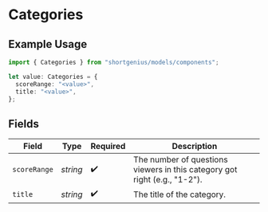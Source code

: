 # Categories

## Example Usage

```typescript
import { Categories } from "shortgenius/models/components";

let value: Categories = {
  scoreRange: "<value>",
  title: "<value>",
};
```

## Fields

| Field                                                                     | Type                                                                      | Required                                                                  | Description                                                               |
| ------------------------------------------------------------------------- | ------------------------------------------------------------------------- | ------------------------------------------------------------------------- | ------------------------------------------------------------------------- |
| `scoreRange`                                                              | *string*                                                                  | :heavy_check_mark:                                                        | The number of questions viewers in this category got right (e.g., "1-2"). |
| `title`                                                                   | *string*                                                                  | :heavy_check_mark:                                                        | The title of the category.                                                |